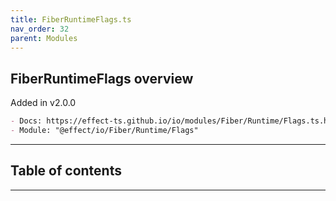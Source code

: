 ```yaml
---
title: FiberRuntimeFlags.ts
nav_order: 32
parent: Modules
---
```


## FiberRuntimeFlags overview

Added in v2.0.0

```md
- Docs: https://effect-ts.github.io/io/modules/Fiber/Runtime/Flags.ts.html
- Module: "@effect/io/Fiber/Runtime/Flags"
```

---

<h2 class="text-delta">Table of contents</h2>

---
